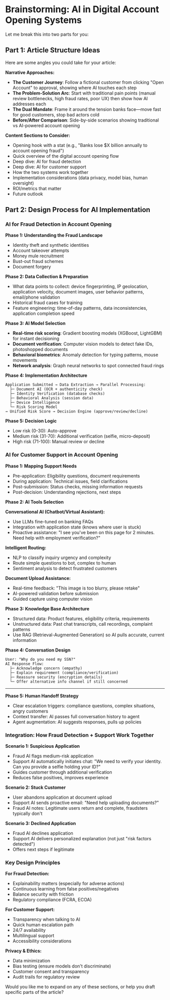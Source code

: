 
# Brainstorming: AI in Digital Account Opening Systems

Let me break this into two parts for you:

## Part 1: Article Structure Ideas

Here are some angles you could take for your article:

**Narrative Approaches:**
- **The Customer Journey**: Follow a fictional customer from clicking "Open Account" to approval, showing where AI touches each step
- **The Problem-Solution Arc**: Start with traditional pain points (manual review bottlenecks, high fraud rates, poor UX) then show how AI addresses each
- **The Dual Mandate**: Frame it around the tension banks face—move fast for good customers, stop bad actors cold
- **Before/After Comparison**: Side-by-side scenarios showing traditional vs AI-powered account opening

**Content Sections to Consider:**
- Opening hook with a stat (e.g., "Banks lose $X billion annually to account opening fraud")
- Quick overview of the digital account opening flow
- Deep dive: AI for fraud detection
- Deep dive: AI for customer support
- How the two systems work together
- Implementation considerations (data privacy, model bias, human oversight)
- ROI/metrics that matter
- Future outlook

## Part 2: Design Process for AI Implementation

### **AI for Fraud Detection in Account Opening**

**Phase 1: Understanding the Fraud Landscape**
- Identity theft and synthetic identities
- Account takeover attempts
- Money mule recruitment
- Bust-out fraud schemes
- Document forgery

**Phase 2: Data Collection & Preparation**
- What data points to collect: device fingerprinting, IP geolocation, application velocity, document images, user behavior patterns, email/phone validation
- Historical fraud cases for training
- Feature engineering: time-of-day patterns, data inconsistencies, application completion speed

**Phase 3: AI Model Selection**
- **Real-time risk scoring**: Gradient boosting models (XGBoost, LightGBM) for instant decisioning
- **Document verification**: Computer vision models to detect fake IDs, photoshopped documents
- **Behavioral biometrics**: Anomaly detection for typing patterns, mouse movements
- **Network analysis**: Graph neural networks to spot connected fraud rings

**Phase 4: Implementation Architecture**
```
Application Submitted → Data Extraction → Parallel Processing:
  ├─ Document AI (OCR + authenticity check)
  ├─ Identity Verification (database checks)
  ├─ Behavioral Analysis (session data)
  ├─ Device Intelligence
  └─ Risk Scoring Model
→ Unified Risk Score → Decision Engine (approve/review/decline)
```

**Phase 5: Decision Logic**
- Low risk (0-30): Auto-approve
- Medium risk (31-70): Additional verification (selfie, micro-deposit)
- High risk (71-100): Manual review or decline

### **AI for Customer Support in Account Opening**

**Phase 1: Mapping Support Needs**
- Pre-application: Eligibility questions, document requirements
- During application: Technical issues, field clarifications
- Post-submission: Status checks, missing information requests
- Post-decision: Understanding rejections, next steps

**Phase 2: AI Tools Selection**

**Conversational AI (Chatbot/Virtual Assistant):**
- Use LLMs fine-tuned on banking FAQs
- Integration with application state (knows where user is stuck)
- Proactive assistance: "I see you've been on this page for 2 minutes. Need help with employment verification?"

**Intelligent Routing:**
- NLP to classify inquiry urgency and complexity
- Route simple questions to bot, complex to human
- Sentiment analysis to detect frustrated customers

**Document Upload Assistance:**
- Real-time feedback: "This image is too blurry, please retake"
- AI-powered validation before submission
- Guided capture using computer vision

**Phase 3: Knowledge Base Architecture**
- Structured data: Product features, eligibility criteria, requirements
- Unstructured data: Past chat transcripts, call recordings, complaint patterns
- Use RAG (Retrieval-Augmented Generation) so AI pulls accurate, current information

**Phase 4: Conversation Design**
```
User: "Why do you need my SSN?"
AI Response Flow:
  ├─ Acknowledge concern (empathy)
  ├─ Explain requirement (compliance/verification)
  ├─ Reassure security (encryption details)
  └─ Offer alternative info channel if still concerned
```



---------
**Phase 5: Human Handoff Strategy**
- Clear escalation triggers: compliance questions, complex situations, angry customers
- Context transfer: AI passes full conversation history to agent
- Agent augmentation: AI suggests responses, pulls up policies

### **Integration: How Fraud Detection + Support Work Together**

**Scenario 1: Suspicious Application**
- Fraud AI flags medium-risk application
- Support AI automatically initiates chat: "We need to verify your identity. Can you provide a selfie holding your ID?"
- Guides customer through additional verification
- Reduces false positives, improves experience

**Scenario 2: Stuck Customer**
- User abandons application at document upload
- Support AI sends proactive email: "Need help uploading documents?"
- Fraud AI notes: Legitimate users return and complete, fraudsters typically don't

**Scenario 3: Declined Application**
- Fraud AI declines application
- Support AI delivers personalized explanation (not just "risk factors detected")
- Offers next steps if legitimate

### **Key Design Principles**

**For Fraud Detection:**
- Explainability matters (especially for adverse actions)
- Continuous learning from false positives/negatives
- Balance security with friction
- Regulatory compliance (FCRA, ECOA)

**For Customer Support:**
- Transparency when talking to AI
- Quick human escalation path
- 24/7 availability
- Multilingual support
- Accessibility considerations

**Privacy & Ethics:**
- Data minimization
- Bias testing (ensure models don't discriminate)
- Customer consent and transparency
- Audit trails for regulatory review

Would you like me to expand on any of these sections, or help you draft specific parts of the article?